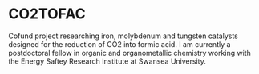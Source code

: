 # CO2TOFAC
Cofund project researching iron, molybdenum and tungsten catalysts designed for the reduction of CO2 into formic acid.
I am currently a postdoctoral fellow in organic and organometallic chemistry working with the Energy Saftey Research Institute at Swansea University.
